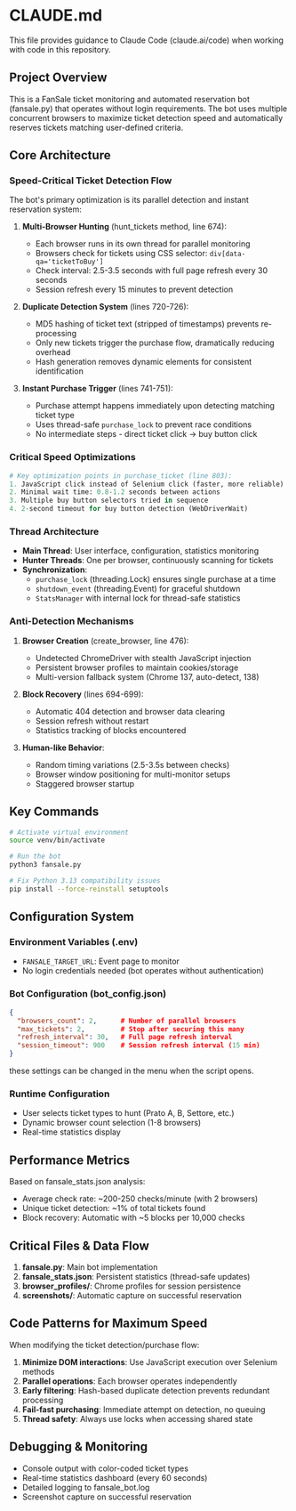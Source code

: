 # CLAUDE.md

This file provides guidance to Claude Code (claude.ai/code) when working with code in this repository.

## Project Overview

This is a FanSale ticket monitoring and automated reservation bot (fansale.py) that operates without login requirements. The bot uses multiple concurrent browsers to maximize ticket detection speed and automatically reserves tickets matching user-defined criteria.

## Core Architecture

### Speed-Critical Ticket Detection Flow

The bot's primary optimization is its parallel detection and instant reservation system:

1. **Multi-Browser Hunting** (hunt_tickets method, line 674):
   - Each browser runs in its own thread for parallel monitoring
   - Browsers check for tickets using CSS selector: `div[data-qa='ticketToBuy']`
   - Check interval: 2.5-3.5 seconds with full page refresh every 30 seconds
   - Session refresh every 15 minutes to prevent detection

2. **Duplicate Detection System** (lines 720-726):
   - MD5 hashing of ticket text (stripped of timestamps) prevents re-processing
   - Only new tickets trigger the purchase flow, dramatically reducing overhead
   - Hash generation removes dynamic elements for consistent identification

3. **Instant Purchase Trigger** (lines 741-751):
   - Purchase attempt happens immediately upon detecting matching ticket type
   - Uses thread-safe `purchase_lock` to prevent race conditions
   - No intermediate steps - direct ticket click → buy button click

### Critical Speed Optimizations

```python
# Key optimization points in purchase_ticket (line 803):
1. JavaScript click instead of Selenium click (faster, more reliable)
2. Minimal wait time: 0.8-1.2 seconds between actions
3. Multiple buy button selectors tried in sequence
4. 2-second timeout for buy button detection (WebDriverWait)
```

### Thread Architecture

- **Main Thread**: User interface, configuration, statistics monitoring
- **Hunter Threads**: One per browser, continuously scanning for tickets
- **Synchronization**: 
  - `purchase_lock` (threading.Lock) ensures single purchase at a time
  - `shutdown_event` (threading.Event) for graceful shutdown
  - `StatsManager` with internal lock for thread-safe statistics

### Anti-Detection Mechanisms

1. **Browser Creation** (create_browser, line 476):
   - Undetected ChromeDriver with stealth JavaScript injection
   - Persistent browser profiles to maintain cookies/storage
   - Multi-version fallback system (Chrome 137, auto-detect, 138)

2. **Block Recovery** (lines 694-699):
   - Automatic 404 detection and browser data clearing
   - Session refresh without restart
   - Statistics tracking of blocks encountered

3. **Human-like Behavior**:
   - Random timing variations (2.5-3.5s between checks)
   - Browser window positioning for multi-monitor setups
   - Staggered browser startup

## Key Commands

```bash
# Activate virtual environment
source venv/bin/activate

# Run the bot
python3 fansale.py

# Fix Python 3.13 compatibility issues
pip install --force-reinstall setuptools
```

## Configuration System

### Environment Variables (.env)
- `FANSALE_TARGET_URL`: Event page to monitor
- No login credentials needed (bot operates without authentication)

### Bot Configuration (bot_config.json)
```json
{
  "browsers_count": 2,      # Number of parallel browsers
  "max_tickets": 2,         # Stop after securing this many
  "refresh_interval": 30,   # Full page refresh interval
  "session_timeout": 900    # Session refresh interval (15 min)
}
```
these settings can be changed in the menu when the script opens. 

### Runtime Configuration
- User selects ticket types to hunt (Prato A, B, Settore, etc.)
- Dynamic browser count selection (1-8 browsers)
- Real-time statistics display

## Performance Metrics

Based on fansale_stats.json analysis:
- Average check rate: ~200-250 checks/minute (with 2 browsers)
- Unique ticket detection: ~1% of total tickets found
- Block recovery: Automatic with ~5 blocks per 10,000 checks

## Critical Files & Data Flow

1. **fansale.py**: Main bot implementation
2. **fansale_stats.json**: Persistent statistics (thread-safe updates)
3. **browser_profiles/**: Chrome profiles for session persistence
4. **screenshots/**: Automatic capture on successful reservation

## Code Patterns for Maximum Speed

When modifying the ticket detection/purchase flow:

1. **Minimize DOM interactions**: Use JavaScript execution over Selenium methods
2. **Parallel operations**: Each browser operates independently
3. **Early filtering**: Hash-based duplicate detection prevents redundant processing
4. **Fail-fast purchasing**: Immediate attempt on detection, no queuing
5. **Thread safety**: Always use locks when accessing shared state

## Debugging & Monitoring

- Console output with color-coded ticket types
- Real-time statistics dashboard (every 60 seconds)
- Detailed logging to fansale_bot.log
- Screenshot capture on successful reservation